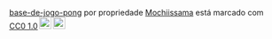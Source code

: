 <p xmlns:cc="http://creativecommons.org/ns#" xmlns:dct="http://purl.org/dc/terms/"><a property="dct:title" rel="cc :attributionURL" href="https://github.com/Mochiissama/base-de-jogo-pong">base-de-jogo-pong</a> por propriedade <a rel="cc:attributionURL dct:creator" ="cc:attributionName" href="https://github.com/Mochiissama">Mochiissama</a> está marcado com <a href="https://creativecommons.org/publicdomain/zero/1.0/?ref= selector-v1" target="_blank" rel="license noopener noreferrer" style="display:inline-block;">CC0 1.0<img style="height:22px!important;margin-left:3px;vertical-align: texto inferior;" src="https://mirrors.creativecommons.org/presskit/icons/cc.svg?ref=chooser-v1" alt=""><img style="height:22px!important;margin-left:3px;vertical -align:texto inferior;" src="https://mirrors.creativecommons.org/presskit/icons/zero.svg?ref=chooser-v1" alt=""></a></p>
